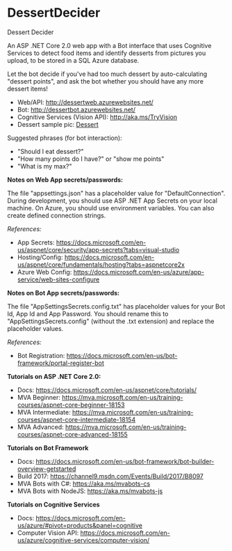 # DessertDecider
Dessert Decider

An ASP .NET Core 2.0 web app with a Bot interface that uses Cognitive Services to detect food items and identify desserts from pictures you upload, to be stored in a SQL Azure database.

Let the bot decide if you've had too much dessert by auto-calculating "dessert points", and ask the bot whether you should have any more dessert items! 

- Web/API: http://dessertweb.azurewebsites.net/
- Bot: http://dessertbot.azurewebsites.net/
- Cognitive Services (Vision API): http://aka.ms/TryVision
- Dessert sample pic: <a href="images/dessert.jpeg">Dessert</a>

Suggested phrases (for bot interaction):
- "Should I eat dessert?"
- "How many points do I have?" or "show me points"
- "What is my max?"

**Notes on Web App secrets/passwords:**

The file "appsettings.json" has a placeholder value for "DefaultConnection". During development, you should use ASP .NET App Secrets on your local machine. On Azure, you should use environment variables. You can also create defined connection strings.

*References:*

- App Secrets: https://docs.microsoft.com/en-us/aspnet/core/security/app-secrets?tabs=visual-studio
- Hosting/Config: https://docs.microsoft.com/en-us/aspnet/core/fundamentals/hosting?tabs=aspnetcore2x 
- Azure Web Config: https://docs.microsoft.com/en-us/azure/app-service/web-sites-configure


**Notes on Bot App secrets/passwords:**

The file "AppSettingsSecrets.config.txt" has placeholder values for your Bot Id, App Id and App Password. You should rename this to "AppSettingsSecrets.config" (without the .txt extension) and replace the placeholder values. 

*References:*
- Bot Registration: https://docs.microsoft.com/en-us/bot-framework/portal-register-bot

**Tutorials on ASP .NET Core 2.0:**

- Docs: https://docs.microsoft.com/en-us/aspnet/core/tutorials/
- MVA Beginner: https://mva.microsoft.com/en-us/training-courses/aspnet-core-beginner-18153 
- MVA Intermediate: https://mva.microsoft.com/en-us/training-courses/aspnet-core-intermediate-18154 
- MVA Advanced: https://mva.microsoft.com/en-us/training-courses/aspnet-core-advanced-18155 

**Tutorials on Bot Framework**

- Docs: https://docs.microsoft.com/en-us/bot-framework/bot-builder-overview-getstarted 
- Build 2017: https://channel9.msdn.com/Events/Build/2017/B8097
- MVA Bots with C#: https://aka.ms/mvabots-cs 
- MVA Bots with NodeJS: https://aka.ms/mvabots-js 

**Tutorials on Cognitive Services**

- Docs: https://docs.microsoft.com/en-us/azure/#pivot=products&panel=cognitive 
- Computer Vision API: https://docs.microsoft.com/en-us/azure/cognitive-services/computer-vision/